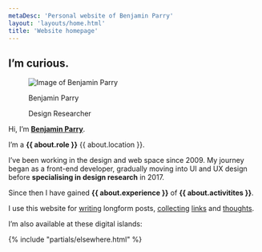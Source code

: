 ```yaml
---
metaDesc: 'Personal website of Benjamin Parry'
layout: 'layouts/home.html'
title: 'Website homepage'
---
```


<article class="vcard h-card">

  <h1 class="heading heading--alpha"><span class="heading__utility utility-font-size-200">I’m <strong>curious</strong>.</span></h1>

  <figure class="reset-figure card card--profile">
      <div class="reset-line-height">
        <img src="/assets/images/profile/benjamin-parry.jpg" alt="Image of Benjamin Parry" class="u-photo card__image">
      </div>
      <figcaption class="reset-figcaption card__text">
        <p class="reset-heading card__text__heading p-name">Benjamin Parry</p>
        <p class="card__text__description">Design Researcher</p>
      </figcaption>
  </figure>

  <p class="p-note utility-font-size-120">Hi, I’m <strong><a href="/benjamin-parry" class="url u-url" rel="me">Benjamin Parry</a></strong>.</p>

  I’m a **{{ about.role }}** {{ about.location }}.

  I’ve been working in the design and web space since 2009. My journey began as a front-end developer, gradually moving into UI and UX design before **specialising in design research** in 2017.

  Since then I have gained **{{ about.experience }}** of **{{ about.activitites }}**.

  I use this website for [writing](/writing/) longform posts, [collecting](/collecting) [links](/collecting/links/) and [thoughts](/collecting/thoughts).

  I’m also available at these digital islands:

  {% include "partials/elsewhere.html" %}
  <!-- {% include "partials/data-cascade.html" %} -->

</article>
